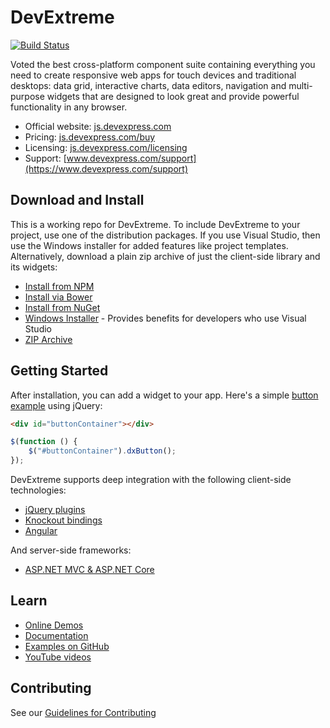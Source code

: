 # DevExtreme

[![Build Status](https://devextreme-ci.devexpress.com/api/badges/DevExpress/DevExtreme/status.svg?branch=17_2)](https://devextreme-ci.devexpress.com/DevExpress/DevExtreme)

Voted the best cross-platform component suite containing everything you need to create responsive web apps for touch devices and traditional desktops: data grid, interactive charts, data editors, navigation and multi-purpose widgets that are designed to look great and provide powerful functionality in any browser.

- Official website: [js.devexpress.com](https://js.devexpress.com)
- Pricing: [js.devexpress.com/buy](https://js.devexpress.com/Buy)
- Licensing: [js.devexpress.com/licensing](https://js.devexpress.com/Licensing)
- Support: [www.devexpress.com/support](https://www.devexpress.com/support)

## Download and Install

This is a working repo for DevExtreme. To include DevExtreme to your project, use one of the distribution packages. If you use Visual Studio, then use the Windows installer for added features like project templates. Alternatively, download a plain zip archive of just the client-side library and its widgets:

- [Install from NPM](https://js.devexpress.com/Documentation/Guide/Getting_Started/Installation/npm_Package/)
- [Install via Bower](https://js.devexpress.com/Documentation/Guide/Getting_Started/Installation/Bower_Package/)
- [Install from NuGet](https://js.devexpress.com/Documentation/Guide/Getting_Started/Installation/NuGet_Package/)
- [Windows Installer](https://js.devexpress.com/Downloading/DevExtremeComplete/) - Provides benefits for developers who use Visual Studio
- [ZIP Archive](https://js.devexpress.com/Downloading/DevExtremeCompleteZip/)


## Getting Started

After installation, you can add a widget to your app. Here's a simple [button example](https://js.devexpress.com/Documentation/Guide/Getting_Started/Widget_Basics_-_jQuery/Create_and_Configure_a_Widget/) using jQuery:

```html
<div id="buttonContainer"></div>
```

```js
$(function () {
    $("#buttonContainer").dxButton();
});
```

DevExtreme supports deep integration with the following client-side technologies: 

- [jQuery plugins](https://js.devexpress.com/Documentation/Guide/Getting_Started/Widget_Basics_-_jQuery/Create_and_Configure_a_Widget/)
- [Knockout bindings](https://js.devexpress.com/Documentation/Guide/Getting_Started/Widget_Basics_-_Knockout/Create_and_Configure_a_Widget/)
- [Angular](https://github.com/DevExpress/devextreme-angular#readme)

And server-side frameworks:

- [ASP.NET MVC & ASP.NET Core](https://js.devexpress.com/Documentation/Guide/ASP.NET_MVC_Controls/Fundamentals/)

## Learn

- [Online Demos](https://js.devexpress.com/Demos/)
- [Documentation](https://js.devexpress.com/Documentation)
- [Examples on GitHub](https://github.com/DevExpress/DevExtreme-examples)
- [YouTube videos](https://www.youtube.com/watch?v=oWWL6iILMPM&list=PL8h4jt35t1wjGvgflbHEH_e3b23AA30-z)


## Contributing

See our [Guidelines for Contributing](CONTRIBUTING.md)
